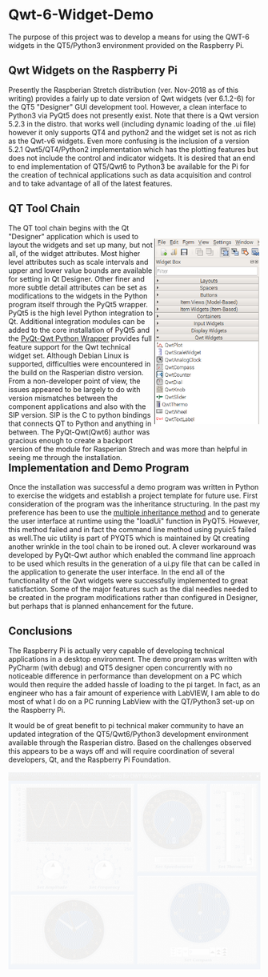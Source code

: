# Qwt-6-Widget-Demo
The purpose of this project was to develop a means for using the QWT-6 widgets in the QT5/Python3 environment provided on the Raspberry Pi.
## Qwt Widgets on the Raspberry Pi
 Presently the Raspberian Stretch distribution (ver. Nov-2018 as of this writing) provides a fairly up to date version of Qwt widgets (ver 6.1.2-6) for the QT5 "Designer" GUI development tool. However, a clean interface to Python3 via PyQt5 does not presently exist. Note that there is a Qwt version 5.2.3 in the distro. that works well (including dynamic loading of the .ui file) however it only supports QT4 and python2 and the widget set is not as rich as the Qwt-v6 widgets. Even more confusing is the inclusion of a version 5.2.1 Qwt5/QT4/Python2 implementation which has the plotting features but does not include the control and indicator widgets. It is desired that an end to end implementation of QT5/Qwt6 to Python3 be available for the Pi for the creation of technical applications such as data acquisition and control and to take advantage of all of the latest features.
## QT Tool Chain
<div style="float: right">
 <img src="IMG/designerwidgets.PNG" width="210" align="right" hspace="2" vspace="30">
The QT tool chain begins with the Qt "Designer" application which is used to layout the widgets and set up many, but not all, of the widget attributes. Most higher level attributes such as scale intervals and upper and lower value bounds  are available for setting in Qt Designer. Other finer and more subtle detail attributes can be set as modifications to the widgets in the Python program itself through the PyQt5 wrapper. PyQt5 is the high level Python integration to Qt. Additional integration modules can be added to the core installation of PyQt5 and the <a href="https://github.com/GauiStori/PyQt-Qwt">PyQt-Qwt Python Wrapper</a> provides full feature support for the Qwt technical widget set. Although Debian Linux is supported, difficulties were encountered in the build on the Rasperian distro version. From a non-developer point of view, the issues appeared to be largely to do with version mismatches between the component applications and also with the SIP version. SIP is the C to python bindings that connects QT to Python and anything in between. The PyQt-Qwt(Qwt6) author was gracious enough to create a backport version of the module for Rasperian Strech and was more than helpful in seeing me through the installation.
</div>

## Implementation and Demo Program
Once the installation was successful a demo program was written in Python to exercise the widgets and establish a project template for future use. First consideration of the program was the inheritance structuring. In the past my preference has been to use the <a href="http://pyqt.sourceforge.net/Docs/PyQt5/designer.html">multiple inheritance method</a> and to generate the user interface at runtime using the "loadUi" function in PyQT5. However, this method failed and in fact the command line method using pyuic5 failed as well.The uic utility is part of PYQT5 which is maintained by Qt creating another wrinkle in the tool chain to be ironed out. A clever workaround was developed by PyQt-Qwt author which enabled the command line approach to be used which results in the generation of a ui.py file that can be called in the application to generate the user interface. In the end all of the functionality of the Qwt widgets were successfully implemented to great satisfaction. Some of the major features such as the dial needles needed to be created in the program modifications rather than configured in Designer, but perhaps that is planned enhancement for the future.
## Conclusions
The Raspberry Pi is actually very capable of developing technical applications in a desktop environment. The demo program was written with PyCharm (with debug) and QT5 designer open concurrently with no noticeable difference in performance than development on a PC which would then require the added hassle of loading to the pi  target. In fact, as an engineer who has a fair amount of experience with LabVIEW, I am able to do most of what I do on a PC running LabView with the QT/Python3 set-up on the Raspberry Pi.

It would be of great benefit to pi technical maker community to have an updated integration of the QT5/Qwt6/Python3 development environment available through the Rasperian distro. Based on the challenges observed this appears to be a ways off and will require coordination of several developers, Qt, and the Raspberry Pi Foundation. 
 <br><br>
![Demo](IMG/qwtdemo.gif)
